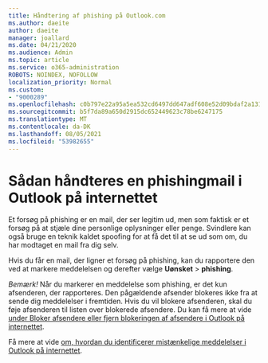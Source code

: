 ```yaml
---
title: Håndtering af phishing på Outlook.com
ms.author: daeite
author: daeite
manager: joallard
ms.date: 04/21/2020
ms.audience: Admin
ms.topic: article
ms.service: o365-administration
ROBOTS: NOINDEX, NOFOLLOW
localization_priority: Normal
ms.custom:
- "9000289"
ms.openlocfilehash: c0b797e22a95a5ea532cd6497dd647adf608e52d09bdaf2a13124ecdfe15d5bb
ms.sourcegitcommit: b5f7da89a650d2915dc652449623c78be6247175
ms.translationtype: MT
ms.contentlocale: da-DK
ms.lasthandoff: 08/05/2021
ms.locfileid: "53982655"
---
```

# <a name="how-to-deal-with-a-phishing-email-in-outlook-on-the-web"></a>Sådan håndteres en phishingmail i Outlook på internettet

Et forsøg på phishing er en mail, der ser legitim ud, men som faktisk er et forsøg på at stjæle dine personlige oplysninger eller penge. Svindlere kan også bruge en teknik kaldet spoofing for at få det til at se ud som om, du har modtaget en mail fra dig selv.

Hvis du får en mail, der ligner et forsøg på phishing, kan du rapportere den ved at markere meddelelsen og derefter vælge **Uønsket**  >  **phishing**.

*Bemærk!* Når du markerer en meddelelse som phishing, er det kun afsenderen, der rapporteres. Den pågældende afsender blokeres ikke fra at sende dig meddelelser i fremtiden. Hvis du vil blokere afsenderen, skal du føje afsenderen til listen over blokerede afsendere. Du kan få mere at vide [under Bloker afsendere eller fjern blokeringen af afsendere i Outlook på internettet](https://support.office.com/article/9bf812d4-6995-4d19-901a-76d6e26939b0).

Få mere at vide [om, hvordan du identificerer mistænkelige meddelelser i Outlook på internettet](https://support.office.com/article/3d44102b-6ce3-4f7c-a359-b623bec82206).